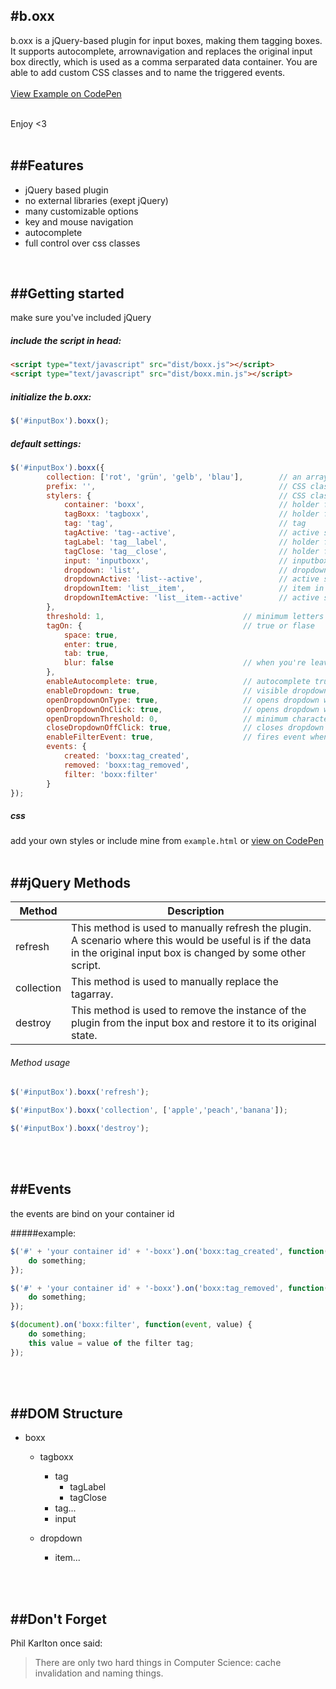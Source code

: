 #b.oxx
------
b.oxx is a jQuery-based plugin for input boxes, making them tagging boxes. It supports autocomplete, arrownavigation and replaces the original input box directly, which is used as a comma serparated data container. You are able to add custom CSS classes and to name the triggered events.
<br><br>[View Example on CodePen](http://codepen.io/Ch33p/pen/raYmxa)

<br>Enjoy <3<br><br>


##Features
----------
- jQuery based plugin
- no external libraries (exept jQuery)
- many customizable options
- key and mouse navigation
- autocomplete
- full control over css classes

<br>


##Getting started
-----------------
make sure you've included jQuery
##### include the script in head:
```html
<script type="text/javascript" src="dist/boxx.js"></script>             // normal
<script type="text/javascript" src="dist/boxx.min.js"></script>         // minified
```

##### initialize the b.oxx:
```javascript
$('#inputBox').boxx();
```

##### default settings:
```javascript
$('#inputBox').boxx({
        collection: ['rot', 'grün', 'gelb', 'blau'],        // an array of strings (["one","two","three"])
        prefix: '',                                         // CSS class prefix
        stylers: {                                          // CSS classes
            container: 'boxx',                              // holder for tagboxx and dropdown
            tagBoxx: 'tagboxx',                             // holder for the tags
            tag: 'tag',                                     // tag
            tagActive: 'tag--active',                       // active state for tag
            tagLabel: 'tag__label',                         // holder for the tagvalue
            tagClose: 'tag__close',                         // holder for the remove button
            input: 'inputboxx',                             // inputbox for the boxx
            dropdown: 'list',                               // dropdownlist
            dropdownActive: 'list--active',                 // active state for dropdownlist
            dropdownItem: 'list__item',                     // item in dropdownlist
            dropdownItemActive: 'list__item--active'        // active state for item in dropdownlist
        },
        threshold: 1,                               // minimum letters to create a tag
        tagOn: {                                    // true or flase
            space: true,
            enter: true,
            tab: true,
            blur: false                             // when you're leaving the inputfield
        },
        enableAutocomplete: true,                   // autocomplete true or false
        enableDropdown: true,                       // visible dropdown
        openDropdownOnType: true,                   // opens dropdown when typing
        openDropdownOnClick: true,                  // opens dropdown when clicking on inputbox
        openDropdownThreshold: 0,                   // minimum characters until autocomplete
        closeDropdownOffClick: true,                // closes dropdown when clicking outside it 
        enableFilterEvent: true,                    // fires event when tag is selected
        events: {
            created: 'boxx:tag_created',
            removed: 'boxx:tag_removed',
            filter: 'boxx:filter'
        }
});
```

##### css
add your own styles or include mine from `example.html` or [view on CodePen](http://codepen.io/Ch33p/pen/raYmxa)
<br><br>


##jQuery Methods
----------------
Method             | Description
------------------ | -----------
refresh            | This method is used to manually refresh the plugin. A scenario where this would be useful is if the data in the original input box is changed by some other script.
collection         | This method is used to manually replace the tagarray.
destroy            | This method is used to remove the instance of the plugin from the input box and restore it to its original state.


###### Method usage
```javascript
$('#inputBox').boxx('refresh');

$('#inputBox').boxx('collection', ['apple','peach','banana']);

$('#inputBox').boxx('destroy');
```
<br><br>


##Events
--------
the events are bind on your container id

#####example:
```javascript
$('#' + 'your container id' + '-boxx').on('boxx:tag_created', function() {
    do something;
});

$('#' + 'your container id' + '-boxx').on('boxx:tag_removed', function() {
    do something;
});

$(document).on('boxx:filter', function(event, value) {
    do something;
    this value = value of the filter tag;
});
```
<br><br>


##DOM Structure
---------------

* boxx
    * tagboxx
        * tag
            * tagLabel
            + tagClose
        * tag...
        * input

    * dropdown
        * item...

<br><br>


##Don't Forget
--------------

Phil Karlton once said:
<blockquote>There are only two hard things in Computer Science: cache invalidation and naming things.</blockquote><br>

